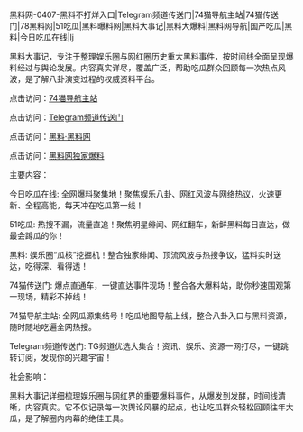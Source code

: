 #
黑料网-0407-黑料不打烊入口|Telegram频道传送门|74猫导航主站|74猫传送门|78黑料网|51吃瓜|黑料曝料网|黑料大事记|黑料大爆料|黑料网导航|国产吃瓜|黑料|今日吃瓜在线|lj

黑料大事记，专注于整理娱乐圈与网红圈历史重大黑料事件，按时间线全面呈现爆料经过与舆论发展。内容真实详尽，覆盖广泛，帮助吃瓜群众回顾每一次热点风波，是了解八卦演变过程的权威资料平台。


点击访问：<a href="https://74mao.com/">74猫导航主站</a>

点击访问：<a href="https://74mao.com/">Telegram频道传送门</a>

点击访问：<a href="https://sdbsd.pages.dev/">黑料·黑料网</a>

点击访问：<a href="https://sdfsh.pages.dev/">黑料网独家爆料</a>


主要内容：

今日吃瓜在线: 全网爆料聚集地！聚焦娱乐八卦、网红风波与网络热议，火速更新、全程高能，每天冲在吃瓜第一线！

51吃瓜: 热搜不漏，流量直追！聚焦明星绯闻、网红翻车，新鲜黑料每日直达，做最会蹲瓜的你！

黑料: 娱乐圈“瓜核”挖掘机！整合独家绯闻、顶流风波与热搜争议，猛料实时送达，吃得深、看得透！

74猫传送门: 爆点直通车，一键直达事件现场！整合各大爆料站，助你秒速围观第一现场，精彩不掉线！

74猫导航主站: 全网瓜源集结号！吃瓜地图导航上线，整合八卦入口与黑料资源，随时随地吃遍全网热搜。

Telegram频道传送门: TG频道优选大集合！资讯、娱乐、资源一网打尽，一键跳转订阅，发现你的兴趣宇宙！



社会影响：

黑料大事记详细梳理娱乐圈与网红界的重要爆料事件，从爆发到发酵，时间线清晰，内容真实。它不仅记录每一次舆论风暴的起点，也让吃瓜群众轻松回顾往年大瓜，是了解圈内内幕的绝佳工具。

<span style="display:none;">[Canonical link](）</span>

